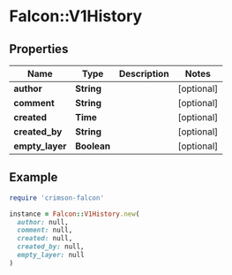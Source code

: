 # Falcon::V1History

## Properties

| Name | Type | Description | Notes |
| ---- | ---- | ----------- | ----- |
| **author** | **String** |  | [optional] |
| **comment** | **String** |  | [optional] |
| **created** | **Time** |  | [optional] |
| **created_by** | **String** |  | [optional] |
| **empty_layer** | **Boolean** |  | [optional] |

## Example

```ruby
require 'crimson-falcon'

instance = Falcon::V1History.new(
  author: null,
  comment: null,
  created: null,
  created_by: null,
  empty_layer: null
)
```


